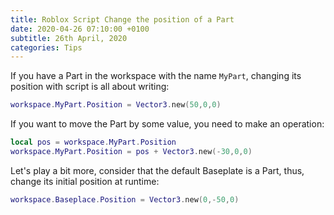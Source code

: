 ```yaml
---
title: Roblox Script Change the position of a Part
date: 2020-04-26 07:10:00 +0100
subtitle: 26th April, 2020
categories: Tips
---
```


If you have a Part in the workspace with the name `MyPart`, changing its position with script is all about writing:

```lua
workspace.MyPart.Position = Vector3.new(50,0,0)
```

If you want to move the Part by some value, you need to make an operation:

```lua
local pos = workspace.MyPart.Position
workspace.MyPart.Position = pos + Vector3.new(-30,0,0)
```

Let's play a bit more, consider that the default Baseplate is a Part, thus, change its initial position at runtime:

```lua
workspace.Baseplace.Position = Vector3.new(0,-50,0)
```


